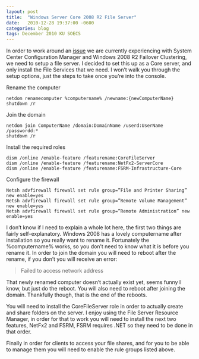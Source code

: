```yaml
---
layout: post
title:  "Windows Server Core 2008 R2 File Server"
date:   2010-12-28 19:37:00 -0600
categories: blog
tags: December 2010 KU SOECS
---
```

In order to work around an [issue](2010-12-28-sccm-and-windows-2008r2-failover-clustering.md) we are currently experiencing with System Center Configuration Manager and Windows 2008 R2 Failover Clustering, we need to setup a file server. I decided to set this up as a Core server, and only install the File Services that we need. I won’t walk you through the setup options, just the steps to take once you’re into the console.

Rename the computer

``` dos
netdom renamecomputer %computername% /newname:{newComputerName}
shutdown /r
```

Join the domain

``` dos
netdom join ComputerName /domain:DomainName /userd:UserName /passwordd:*
shutdown /r
```

Install the required roles

``` dos
dism /online /enable-feature /featurename:CoreFileServer
dism /online /enable-feature /featurename:NetFx2-ServerCore
dism /online /enable-feature /featurename:FSRM-Infrastructure-Core
```

Configure the firewall

``` dos
Netsh advfirewall firewall set rule group=”File and Printer Sharing” new enable=yes
Netsh advfirewall firewall set rule group=”Remote Volume Management” new enable=yes
Netsh advfirewall firewall set rule group=”Remote Administration” new enable=yes
```

I don’t know if I need to explain a whole lot here, the first two things are fairly self-explanatory. Windows 2008 has a lovely computername after installation so you really want to rename it. Fortunately the %computername% works, so you don’t need to know what it is before you rename it. In order to join the domain you will need to reboot after the rename, if you don’t you will receive an error:

> Failed to access network address

That newly renamed computer doesn’t actually exist yet, seems funny I know, but just do the reboot. You will also need to reboot after joining the domain. Thankfully though, that is the end of the reboots.

You will need to install the CoreFileServer role in order to actually create and share folders on the server. I enjoy using the File Server Resource Manager, in order for that to work you will need to install the next two features, NetFx2 and FSRM, FSRM requires .NET so they need to be done in that order.

Finally in order for clients to access your file shares, and for you to be able to manage them you will need to enable the rule groups listed above.
